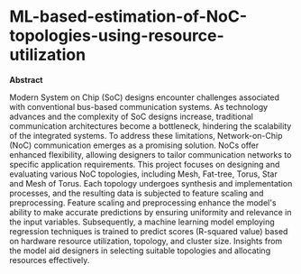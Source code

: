 # ML-based-estimation-of-NoC-topologies-using-resource-utilization
**Abstract**

Modern System on Chip (SoC) designs encounter challenges associated with conventional bus-based communication systems. As technology advances and the complexity of SoC designs increase, traditional communication architectures become a bottleneck, hindering the scalability of the integrated systems. To address these limitations, Network-on-Chip (NoC) communication emerges as a promising solution. NoCs offer enhanced flexibility, allowing designers to tailor communication networks to specific application requirements. This project focuses on designing and evaluating various NoC topologies, including Mesh, Fat-tree, Torus, Star and Mesh of Torus. Each topology undergoes synthesis and implementation processes, and the resulting data is subjected to feature scaling and preprocessing. Feature scaling and preprocessing enhance the model's ability to make accurate predictions by ensuring uniformity and relevance in the input variables. Subsequently, a machine learning model employing regression techniques is trained to predict scores (R-squared value) based on hardware resource utilization, topology, and cluster size. Insights from the model aid designers in selecting suitable topologies and allocating resources effectively.

